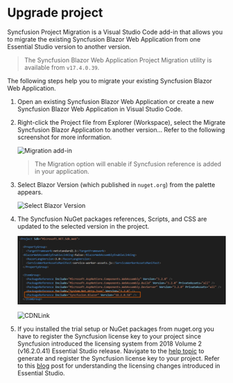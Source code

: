 # Upgrade project

Syncfusion Project Migration is a Visual Studio Code add-in that allows you to migrate the existing Syncfusion Blazor Web Application from one Essential Studio version to another version.

   > The Syncfusion Blazor Web Application Project Migration utility is available from `v17.4.0.39`.

The following steps help you to migrate your existing Syncfusion Blazor Web Application.

1. Open an existing Syncfusion Blazor Web Application or create a new Syncfusion Blazor Web Application in Visual Studio Code.

2. Right-click the Project file from Explorer (Workspace), select the Migrate Syncfusion Blazor Application to another version… Refer to the following screenshot for more information.

    ![Migration add-in](../images/Migration.PNG)

    >  The Migration option will enable if Syncfusion reference is added in your application.

3. Select Blazor Version (which published in `nuget.org`) from the palette appears.

    ![Select Blazor Version](../images/VersionSelection.PNG)

4. The Syncfusion NuGet packages references, Scripts, and CSS are updated to the selected version in the project.

    ![NuGetPackage](../images/NuGetPackage.png)

    ![CDNLink](../images/CDNLink.png)

5. If you installed the trial setup or NuGet packages from nuget.org you have to register the Syncfusion license key to your project since Syncfusion introduced the licensing system from 2018 Volume 2 (v16.2.0.41) Essential Studio release. Navigate to the [help topic](https://help.syncfusion.com/common/essential-studio/licensing/license-key#how-to-generate-syncfusion-license-key) to generate and register the Syncfusion license key to your project. Refer to this [blog](https://blog.syncfusion.com/post/Whats-New-in-2018-Volume-2-Licensing-Changes-in-the-1620x-Version-of-Essential-Studio.aspx?_ga=2.11237684.1233358434.1587355730-230058891.1567654773) post for understanding the licensing changes introduced in Essential Studio.
